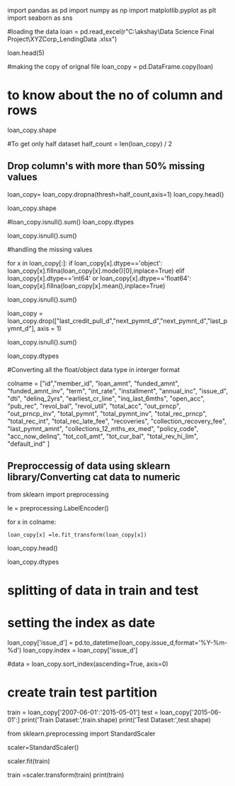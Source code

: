 import pandas as pd
import numpy as np
import matplotlib.pyplot as plt
import seaborn as sns

#loading the data
loan = pd.read_excel(r"C:\akshay\Data Science Final Project\XYZCorp_LendingData .xlsx")

loan.head(5)

#making the copy of orignal file
loan_copy = pd.DataFrame.copy(loan)

# to know about the no of column and rows
loan_copy.shape

#To get only half dataset
half_count = len(loan_copy) / 2 
 ## Drop column's with more than 50% missing values
loan_copy= loan_copy.dropna(thresh=half_count,axis=1)
loan_copy.head()

loan_copy.shape

#loan_copy.isnull().sum()
loan_copy.dtypes

loan_copy.isnull().sum()

#handling the missing values

for x in loan_copy[:]:
    if loan_copy[x].dtype=='object':
            loan_copy[x].fillna(loan_copy[x].mode()[0],inplace=True)
    elif loan_copy[x].dtype=='int64' or loan_copy[x].dtype=='float64':
            loan_copy[x].fillna(loan_copy[x].mean(),inplace=True)
            
loan_copy.isnull().sum()


loan_copy = loan_copy.drop(["last_credit_pull_d","next_pymnt_d","next_pymnt_d","last_pymnt_d"], axis = 1)

loan_copy.isnull().sum()

loan_copy.dtypes

#Converting all the float/object data type in interger format

colname = ["id","member_id",
"loan_amnt",
"funded_amnt",
"funded_amnt_inv",
"term",
"int_rate",
"installment",
"annual_inc",
"issue_d",
"dti",
"delinq_2yrs",
"earliest_cr_line",
"inq_last_6mths",
"open_acc",
"pub_rec",
"revol_bal",
"revol_util",
"total_acc",
"out_prncp",
"out_prncp_inv",
"total_pymnt",
"total_pymnt_inv",
"total_rec_prncp",
"total_rec_int",
"total_rec_late_fee",
"recoveries",
"collection_recovery_fee",
"last_pymnt_amnt",
"collections_12_mths_ex_med",
"policy_code",
"acc_now_delinq",
"tot_coll_amt",
"tot_cur_bal",
"total_rev_hi_lim",
"default_ind"
]

## Preproccessig of data using sklearn library/Converting cat data to numeric

from sklearn import preprocessing

le = preprocessing.LabelEncoder()

for x in colname:

    loan_copy[x] =le.fit_transform(loan_copy[x])
    
loan_copy.head()

loan_copy.dtypes

# splitting of data in train and test

# setting the index as date
loan_copy['issue_d'] = pd.to_datetime(loan_copy.issue_d,format='%Y-%m-%d')
loan_copy.index = loan_copy['issue_d']

#data = loan_copy.sort_index(ascending=True, axis=0)
# create train test partition
train = loan_copy['2007-06-01':'2015-05-01']
test  = loan_copy['2015-06-01':]
print('Train Dataset:',train.shape)
print('Test Dataset:',test.shape)


from sklearn.preprocessing import StandardScaler

scaler=StandardScaler()

scaler.fit(train)

train =scaler.transform(train)
print(train)
